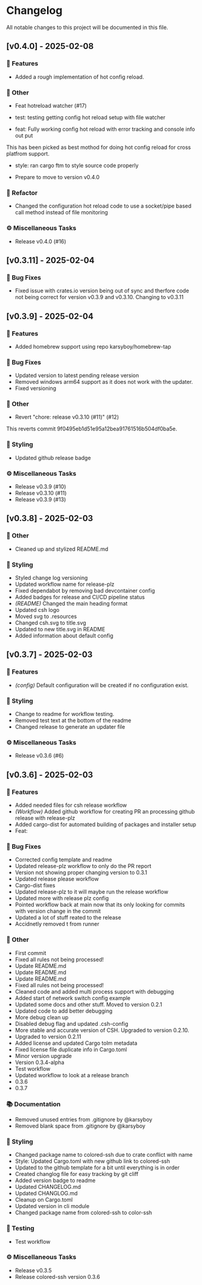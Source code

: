 # Changelog

All notable changes to this project will be documented in this file.

## [v0.4.0] - 2025-02-08

### 🚀 Features

- Added a rough implementation of hot config reload.

### 💼 Other

- Feat hotreload watcher (#17)

* test: testing getting config hot reload setup with file watcher

* feat: Fully working config hot reload with error tracking and console info out put

This has been picked as best mothod for doing hot config reload for cross platfrom support.

* style: ran cargo ftm to style source code properly
- Prepare to move to version v0.4.0

### 🚜 Refactor

- Changed the configuration hot reload code to use a socket/pipe based call method instead of file monitoring

### ⚙️ Miscellaneous Tasks

- Release v0.4.0 (#16)

<!-- generated by git-cliff -->
## [v0.3.11] - 2025-02-04

### 🐛 Bug Fixes

- Fixed issue with crates.io version being out of sync and therfore code not being correct for version v0.3.9 and v0.3.10. Changing to v0.3.11

<!-- generated by git-cliff -->
## [v0.3.9] - 2025-02-04

### 🚀 Features

- Added homebrew support using repo karsyboy/homebrew-tap

### 🐛 Bug Fixes

- Updated version to latest pending release version
- Removed windows arm64 support as it does not work with the updater.
- Fixed versioning

### 💼 Other

- Revert "chore: release v0.3.10 (#11)" (#12)

This reverts commit 9f0495eb1d51e95a12bea91761516b504df0ba5e.

### 🎨 Styling

- Updated github release badge

### ⚙️ Miscellaneous Tasks

- Release v0.3.9 (#10)
- Release v0.3.10 (#11)
- Release v0.3.9 (#13)

<!-- generated by git-cliff -->
## [v0.3.8] - 2025-02-03

### 💼 Other

- Cleaned up and stylized README.md

### 🎨 Styling

- Styled change log versioning
- Updated workflow name for release-plz
- Fixed dependabot by removing bad devcontainer config
- Added badges for release and CI/CD pipeline status
- *(README)* Changed the main heading format
- Updated csh logo
- Moved svg to .resources
- Changed csh.svg to title.svg
- Updated to new title.svg in README
- Added information about default config

<!-- generated by git-cliff -->
## [v0.3.7] - 2025-02-03

### 🚀 Features

- *(config)* Default configuration will be created if no configuration exist.

### 🎨 Styling

- Change to readme for workflow testing.
- Removed test text at the bottom of the readme
- Changed release to generate an updater file

### ⚙️ Miscellaneous Tasks

- Release v0.3.6 (#6)

<!-- generated by git-cliff -->
## [v0.3.6] - 2025-02-03

### 🚀 Features

- Added needed files for csh release workflow
- *(Workflow)* Added github workflow for creating PR an processing github release with release-plz
- Added cargo-dist for automated building of packages and installer setup
- Feat:

### 🐛 Bug Fixes

- Corrected config template and readme
- Updated release-plz workflow to only do the PR report
- Version not showing proper changing version to 0.3.1
- Updated release please workflow
- Cargo-dist fixes
- Updated release-plz to it will maybe run the release workflow
- Updated more with release plz config
- Pointed workflow back at main now that its only looking for commits with version change in the commit
- Updated a lot of stuff reated to the release
- Accidnetly removed t from runner

### 💼 Other

- First commit
- Fixed all rules not being processed!
- Update README.md
- Update README.md
- Update README.md
- Fixed all rules not being processed!
- Cleaned code and added multi process support with debugging
- Added start of network switch config example
- Updated some docs and other stuff. Moved to version 0.2.1
- Updated code to add better debugging
- More debug clean up
- Disabled debug flag and updated .csh-config
- More stable and accurate version of CSH. Upgraded to version 0.2.10.
- Upgraded to version 0.2.11
- Added license and updated Cargo tolm metadata
- Fixed license file duplicate info in Cargo.toml
- Minor version upgrade
- Version 0.3.4-alpha
- Test workflow
- Updated workflow to look at a release branch
- 0.3.6
- 0.3.7

### 📚 Documentation

- Removed unused entries from .gitignore by @karsyboy
- Removed blank space from .gitignore by @karsyboy

### 🎨 Styling

- Changed package  name to colored-ssh due to crate conflict with name
- Style: Updated Cargo.toml with new github link to colored-ssh
- Updated to the github template for a bit until everything is in order
- Created changlog file for easy tracking by git cliff
- Added version badge to readme
- Updated CHANGELOG.md
- Updated CHANGLOG.md
- Cleanup on Cargo.toml
- Updated version in cli module
- Changed package name from colored-ssh to color-ssh

### 🧪 Testing

- Test workflow

### ⚙️ Miscellaneous Tasks

- Release v0.3.5
- Release colored-ssh version 0.3.6

<!-- generated by git-cliff -->

